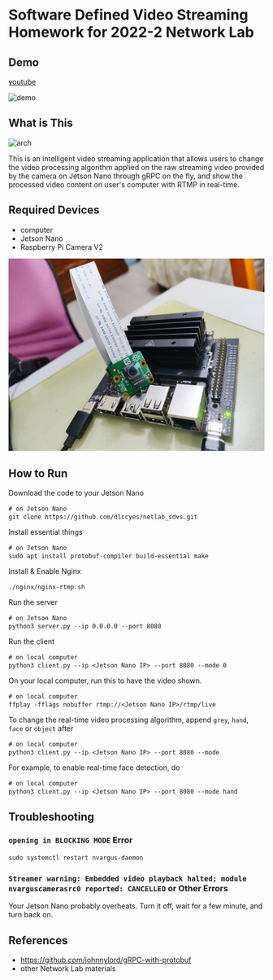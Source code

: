 # Software Defined Video Streaming Homework for 2022-2 Network Lab
## Demo
[youtube](https://www.youtube.com/watch?v=1w_JFab4DJw)

![demo](resources/demo.webp)

## What is This
![arch](https://i.imgur.com/V3K8r8t.png)

This is an intelligent video streaming application that allows users to change the video processing algorithm applied on the raw streaming video provided by the camera on Jetson Nano through gRPC on the fly, and show the processed video content on user's computer with RTMP in real-time.

## Required Devices
- computer
- Jetson Nano
- Raspberry Pi Camera V2

![jetson nano pic](resources/jetson.jpg)

## How to Run
Download the code to your Jetson Nano
```
# on Jetson Nano
git clone https://github.com/dlccyes/netlab_sdvs.git
```

Install essential things
```
# on Jetson Nano
sudo apt install protobuf-compiler build-essential make
```

Install & Enable Nginx
```
./nginx/nginx-rtmp.sh
```

Run the server
```
# on Jetson Nano
python3 server.py --ip 0.0.0.0 --port 8080
```

Run the client
```
# on local computer
python3 client.py --ip <Jetson Nano IP> --port 8080 --mode 0
```

On your local computer, run this to have the video shown. 
```
# on local computer
ffplay -fflags nobuffer rtmp://<Jetson Nano IP>/rtmp/live
```


To change the real-time video processing algorithm, append `grey`, `hand`, `face` or `object` after
```
# on local computer
python3 client.py --ip <Jetson Nano IP> --port 8080 --mode
```

For example, to enable real-time face detection, do
```
# on local computer
python3 client.py --ip <Jetson Nano IP> --port 8080 --mode hand
```



## Troubleshooting
### `opening in BLOCKING MODE` Error
```
sudo systemctl restart nvargus-daemon
```

### `Streamer warning: Embedded video playback halted; module nvarguscamerasrc0 reported: CANCELLED` or Other Errors
Your Jetson Nano probably overheats. Turn it off, wait for a few minute, and turn back on.

## References
- <https://github.com/johnnylord/gRPC-with-protobuf>
- other Network Lab materials